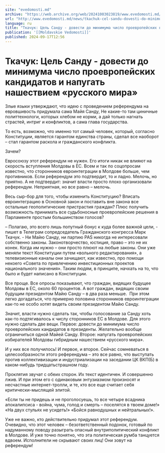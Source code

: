 ```yaml
---
site: "evedomosti.md"
archive: "https://web.archive.org/web/20241003023819/www.evedomosti.md/news/tkachuk-cel-sandu-dovesti-do-minimuma-chislo-proevropejskih"
url: "http://www.evedomosti.md/news/tkachuk-cel-sandu-dovesti-do-minimuma-chislo-proevropejskih"
language: ru
title: "Ткачук: Цель Санду - довести до минимума число проевропейских кандидатов и напугать нашествием «русского мира»"
publication: '[[Moldavskie Vedomosti]]'
published: 2024-09-17T12:56
---
```


# Ткачук: Цель Санду - довести до минимума число проевропейских кандидатов и напугать нашествием «русского мира»

Злые языки утверждают, что идею с проведением референдума на евровшивость придумала сама Майя Санду, Не какие-то там циничные политтехнологи, которых хлебом не корми, а дай только нагнать страстей, интриг и конфликтов, а сама глава государства.

То есть, возможно, что именно тот самый человек, который, согласно Конституции, является гарантом единства страны, сделал все наоборот – стал гарантом раскола и гражданского конфликта.

Зачем?

Евросоюзу этот референдум не нужен. Его итоги никак не влияют на скорость вступления Молдовы в ЕС. Всем и так по соцопросам известно, что сторонников евроинтеграции в Молдове больше, чем противников. Если референдум это подтвердит, то и ладно. Мелочь, но приятно. А не подтвердит: значит власти просто плохо организовали референдум. Неприятная, но все равно – мелочь.

Весь сыр-бор для того, чтобы изменить Конституцию? Вписать евроинтеграцию в Основной закон и поставить вне закона все остальные геополитические пристрастия граждан? Плюс получить возможность принимать все судьбоносные проевропейские решения в Парламенте простым большинством голосов?

– Полагаю, это всего лишь попутный бонус к куда более важной цели, - пишет в Телеграм сопредседатель Гражданского конгресса Марк Ткачук. - Ни Майю Санду, ни партию PAS никогда не интересовали собственно законы. Законотворчество, юстиция, право – это не их конек. Когда им нужно – они просто плюют на любые законы. Они уже меняли текст Конституции путем «вольного редактирования», а телевизионные каналы они зачищают, как известно, про помощи некоего «Совета по привлечению инвестиционных проектов национального значения». Таким людям, в принципе, начхать на то, что было и будет написано в Конституции.

Все проще. Все опросы показывают, что граждан, видящих будущее Молдовы в ЕС, около 60 процентов. А вот граждан, видящих своим будущим президентом Майю Санду – в два раза меньше.  При этом легко догадаться, что примерно половина сторонников евроинтеграции как-то не особо хотят видеть своим президентом Майю Санду.

Значит, власти нужно сделать так, чтобы голосование за Санду хоть как-то подтягивалось к числу сторонников ЕС в Молдове. Для этого нужно сделать две вещи. Первое: довести до минимума число проевропейских кандидатов в президенты. Желательно вообще ограничиться одной Майей Санду. Второе: напугать проевропейских избирателей Молдовы гибридным нашествием «русского мира».

И у них все получилось! И первое, и второе. Сейчас сомневаться в целесообразности этого референдума – это все равно, что выступать против коллективизации и индустриализации на заседании ЦК ВКП(Б) в каком-нибудь тридцатьстрашном году.

Проклятия звучат с обеих сторон. Их текст идентичен. И совершенно лжив. И при этом его с одинаковым энтузиазмом произносят и несчастные интернет-тролли, и те, кто все еще считает себя критически-мыслящей элитой.

«Если ты не придешь и не проголосуешь, то все четыре всадника апокалипсиса - война, чума, голод и смерть – поселятся в твоем доме!» «На двух стульях не усидеть!» «Бойся равнодушных и нейтральных!».

Уже не важно, кто действительно придумал этот референдум. Очевидно, что этот человек – безответственный подонок, готовый по надуманному поводу разыграть опасный внутриполитический конфликт в Молдове. И уже точно понятно, что эта политическая румба танцуется вдвоем. Исполнители не скрывают своих лиц! Они зовут на референдум!